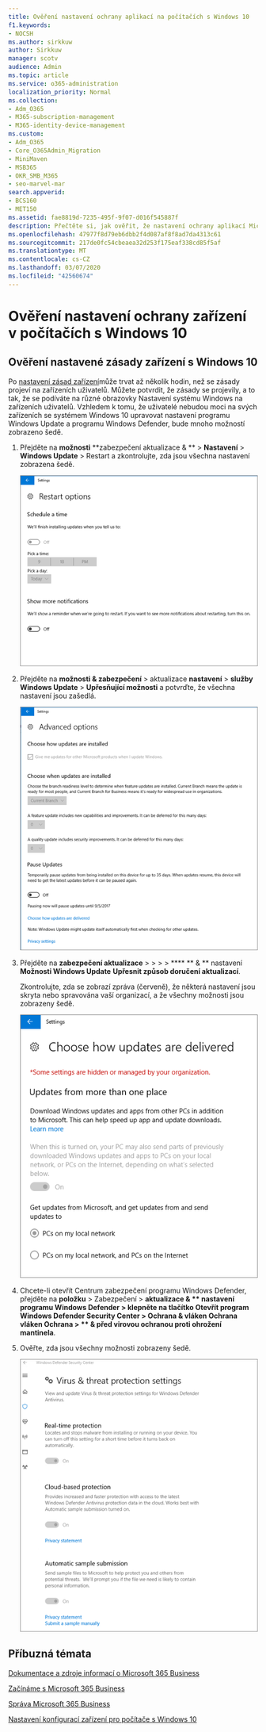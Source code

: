 ```yaml
---
title: Ověření nastavení ochrany aplikací na počítačích s Windows 10
f1.keywords:
- NOCSH
ms.author: sirkkuw
author: Sirkkuw
manager: scotv
audience: Admin
ms.topic: article
ms.service: o365-administration
localization_priority: Normal
ms.collection:
- Adm_O365
- M365-subscription-management
- M365-identity-device-management
ms.custom:
- Adm_O365
- Core_O365Admin_Migration
- MiniMaven
- MSB365
- OKR_SMB_M365
- seo-marvel-mar
search.appverid:
- BCS160
- MET150
ms.assetid: fae8819d-7235-495f-9f07-d016f545887f
description: Přečtěte si, jak ověřit, že nastavení ochrany aplikací Microsoft 365 Business se projevilo na zařízeních uživatelů s Windows 10.
ms.openlocfilehash: 47977f8d79eb6dbb2f4d087af8f8ad7da4313c61
ms.sourcegitcommit: 217de0fc54cbeaea32d253f175eaf338cd85f5af
ms.translationtype: MT
ms.contentlocale: cs-CZ
ms.lasthandoff: 03/07/2020
ms.locfileid: "42560674"
---
```

# <a name="validate-device-protection-settings-on-windows-10-pcs"></a>Ověření nastavení ochrany zařízení v počítačích s Windows 10

## <a name="verify-that-windows-10-device-policies-are-set"></a>Ověření nastavené zásady zařízení s Windows 10

Po [nastavení zásad zařízení](protection-settings-for-windows-10-pcs.md)může trvat až několik hodin, než se zásady projeví na zařízeních uživatelů. Můžete potvrdit, že zásady se projevily, a to tak, že se podíváte na různé obrazovky Nastavení systému Windows na zařízeních uživatelů. Vzhledem k tomu, že uživatelé nebudou moci na svých zařízeních se systémem Windows 10 upravovat nastavení programu Windows Update a programu Windows Defender, bude mnoho možností zobrazeno šedě.
  
1. Přejděte na **možnosti** **zabezpečení aktualizace &amp; ** \> **Nastavení** \> **Windows Update** \> Restart a zkontrolujte, zda jsou všechna nastavení zobrazena šedě. 
    
    ![Všechny možnosti restartování jsou šedě.](../media/31308da9-18b0-47c5-bbf6-d5fa6747c376.png)
  
2. Přejděte na **možnosti &amp; zabezpečení** \> aktualizace **nastavení** \> **služby Windows Update** \> **Upřesňující možnosti** a potvrďte, že všechna nastavení jsou zašedlá. 
    
    ![Možnosti rozšířených aktualizací systému Windows jsou všechny zobrazeny šedě.](../media/049cf281-d503-4be9-898b-c0a3286c7fc2.png)
  
3. Přejděte na **zabezpečení aktualizace** \> \> \> \> **** ** &amp; ** nastavení **Možnosti Windows Update** **Upřesnit způsob doručení aktualizací**.
    
    Zkontrolujte, zda se zobrazí zpráva (červeně), že některá nastavení jsou skryta nebo spravována vaší organizací, a že všechny možnosti jsou zobrazeny šedě.
    
    ![Zvolte způsob doručení aktualizací, protože nastavení je skryto nebo spravuje vaše organizace.](../media/6b3e37c5-da41-4afd-9983-b4f406216b59.png)
  
4. Chcete-li otevřít Centrum zabezpečení programu Windows Defender, přejděte na **položku** \> Zabezpečení \> **aktualizace &amp; ** nastavení **programu Windows Defender** \> klepněte na tlačítko **Otevřít program Windows Defender Security Center** \> **Ochrana &amp; vláken Ochrana vláken Ochrana** \> ** &amp; před virovou ochranou proti ohrožení mantinela**. 
    
5. Ověřte, zda jsou všechny možnosti zobrazeny šedě. 
    
    ![Nastavení ochrany proti virům a hrozbám jsou zobrazena šedě.](../media/9ca68d40-a5d9-49d7-92a4-c581688b5926.png)
  
## <a name="related-topics"></a>Příbuzná témata

[Dokumentace a zdroje informací o Microsoft 365 Business](https://go.microsoft.com/fwlink/p/?linkid=853701)
  
[Začínáme s Microsoft 365 Business](microsoft-365-business-overview.md)
  
[Správa Microsoft 365 Business](manage.md)
  
[Nastavení konfigurací zařízení pro počítače s Windows 10](protection-settings-for-windows-10-pcs.md)
  

